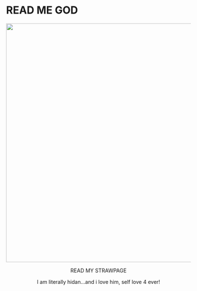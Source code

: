 # READ ME GOD

<p align="center"><img width="550" height="650" src="https://i.pinimg.com/736x/08/d6/b3/08d6b350b0150c9be5688000e9e4de8c.jpg"></p>
<p align="center">READ MY STRAWPAGE</p>
<p align="center">I am literally hidan...and i love him, self love 4 ever! </p>
